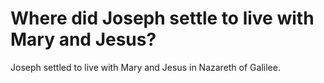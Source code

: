 # Where did Joseph settle to live with Mary and Jesus?

Joseph settled to live with Mary and Jesus in Nazareth of Galilee.
